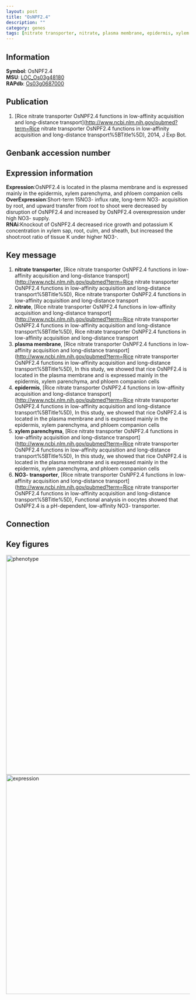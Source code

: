 ```yaml
---
layout: post
title: "OsNPF2.4"
description: ""
category: genes
tags: [nitrate transporter, nitrate, plasma membrane, epidermis, xylem parenchyma, NO3- transporter]
---
```


## Information
__Symbol__: OsNPF2.4  
__MSU__: [LOC_Os03g48180](http://rice.plantbiology.msu.edu/cgi-bin/ORF_infopage.cgi?orf=LOC_Os03g48180)  
__RAPdb__: [Os03g0687000](http://rapdb.dna.affrc.go.jp/viewer/gbrowse_details/irgsp1?name=Os03g0687000)  

## Publication
1. [Rice nitrate transporter OsNPF2.4 functions in low-affinity acquisition and long-distance transport](http://www.ncbi.nlm.nih.gov/pubmed?term=Rice nitrate transporter OsNPF2.4 functions in low-affinity acquisition and long-distance transport%5BTitle%5D), 2014, J Exp Bot.

## Genbank accession number

## Expression information
__Expression__:OsNPF2.4 is located in the plasma membrane and is expressed mainly in the epidermis, xylem parenchyma, and phloem companion cells  
__OverExpression__:Short-term 15NO3- influx rate, long-term NO3- acquisition by root, and upward transfer from root to shoot were decreased by disruption of OsNPF2.4 and increased by OsNPF2.4 overexpression under high NO3- supply.  
__RNAi__:Knockout of OsNPF2.4 decreased rice growth and potassium K concentration in xylem sap, root, culm, and sheath, but increased the shoot:root ratio of tissue K under higher NO3-.  

## Key message
1. __nitrate transporter__, [Rice nitrate transporter OsNPF2.4 functions in low-affinity acquisition and long-distance transport](http://www.ncbi.nlm.nih.gov/pubmed?term=Rice nitrate transporter OsNPF2.4 functions in low-affinity acquisition and long-distance transport%5BTitle%5D), Rice nitrate transporter OsNPF2.4 functions in low-affinity acquisition and long-distance transport
2. __nitrate__, [Rice nitrate transporter OsNPF2.4 functions in low-affinity acquisition and long-distance transport](http://www.ncbi.nlm.nih.gov/pubmed?term=Rice nitrate transporter OsNPF2.4 functions in low-affinity acquisition and long-distance transport%5BTitle%5D), Rice nitrate transporter OsNPF2.4 functions in low-affinity acquisition and long-distance transport
3. __plasma membrane__, [Rice nitrate transporter OsNPF2.4 functions in low-affinity acquisition and long-distance transport](http://www.ncbi.nlm.nih.gov/pubmed?term=Rice nitrate transporter OsNPF2.4 functions in low-affinity acquisition and long-distance transport%5BTitle%5D), In this study, we showed that rice OsNPF2.4 is located in the plasma membrane and is expressed mainly in the epidermis, xylem parenchyma, and phloem companion cells
4. __epidermis__, [Rice nitrate transporter OsNPF2.4 functions in low-affinity acquisition and long-distance transport](http://www.ncbi.nlm.nih.gov/pubmed?term=Rice nitrate transporter OsNPF2.4 functions in low-affinity acquisition and long-distance transport%5BTitle%5D), In this study, we showed that rice OsNPF2.4 is located in the plasma membrane and is expressed mainly in the epidermis, xylem parenchyma, and phloem companion cells
5. __xylem parenchyma__, [Rice nitrate transporter OsNPF2.4 functions in low-affinity acquisition and long-distance transport](http://www.ncbi.nlm.nih.gov/pubmed?term=Rice nitrate transporter OsNPF2.4 functions in low-affinity acquisition and long-distance transport%5BTitle%5D), In this study, we showed that rice OsNPF2.4 is located in the plasma membrane and is expressed mainly in the epidermis, xylem parenchyma, and phloem companion cells
6. __NO3- transporter__, [Rice nitrate transporter OsNPF2.4 functions in low-affinity acquisition and long-distance transport](http://www.ncbi.nlm.nih.gov/pubmed?term=Rice nitrate transporter OsNPF2.4 functions in low-affinity acquisition and long-distance transport%5BTitle%5D), Functional analysis in oocytes showed that OsNPF2.4 is a pH-dependent, low-affinity NO3- transporter.

## Connection

## Key figures
<img src="http://ricencode.github.io/images/OsNPF2.4.pheno.png" alt="phenotype"  style="width: 600px;"/>

<img src="http://ricencode.github.io/images/OsNPF2.4.exp.png" alt="expression"  style="width: 600px;"/>


